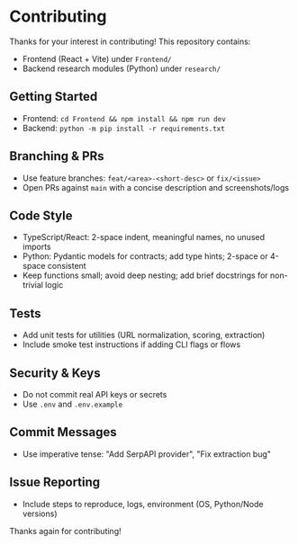 # Contributing

Thanks for your interest in contributing! This repository contains:
- Frontend (React + Vite) under `Frontend/`
- Backend research modules (Python) under `research/`

## Getting Started
- Frontend: `cd Frontend && npm install && npm run dev`
- Backend: `python -m pip install -r requirements.txt`

## Branching & PRs
- Use feature branches: `feat/<area>-<short-desc>` or `fix/<issue>`
- Open PRs against `main` with a concise description and screenshots/logs

## Code Style
- TypeScript/React: 2-space indent, meaningful names, no unused imports
- Python: Pydantic models for contracts; add type hints; 2-space or 4-space consistent
- Keep functions small; avoid deep nesting; add brief docstrings for non-trivial logic

## Tests
- Add unit tests for utilities (URL normalization, scoring, extraction)
- Include smoke test instructions if adding CLI flags or flows

## Security & Keys
- Do not commit real API keys or secrets
- Use `.env` and `.env.example`

## Commit Messages
- Use imperative tense: "Add SerpAPI provider", "Fix extraction bug"

## Issue Reporting
- Include steps to reproduce, logs, environment (OS, Python/Node versions)

Thanks again for contributing!
